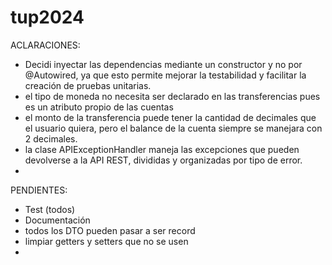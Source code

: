 # tup2024
ACLARACIONES:
- Decidi inyectar las dependencias mediante un constructor y no por @Autowired, ya que esto permite mejorar la testabilidad y facilitar la creación de pruebas unitarias.
- el tipo de moneda no necesita ser declarado en las transferencias pues es un atributo propio de las cuentas
- el monto de la transferencia puede tener la cantidad de decimales que el usuario quiera, pero el balance de la cuenta siempre se manejara con 2 decimales.
- la clase APIExceptionHandler maneja las excepciones que pueden devolverse a la API REST, divididas y organizadas por tipo de error.
- 

PENDIENTES:
- Test (todos)
- Documentación
- todos los DTO pueden pasar a ser record
- limpiar getters y setters que no se usen
- 